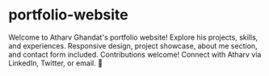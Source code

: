 # portfolio-website
Welcome to Atharv Ghandat's portfolio website! Explore his projects, skills, and experiences. Responsive design, project showcase, about me section, and contact form included. Contributions welcome! Connect with Atharv via LinkedIn, Twitter, or email. 🚀
